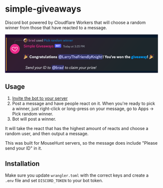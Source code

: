 # simple-giveaways

Discord bot powered by Cloudflare Workers that will choose a random winner from those that have reacted to a message.

![sample-output](assets/sample.png)

## Usage

1. [Invite the bot to your server](https://discord.com/api/oauth2/authorize?client_id=1043925848526430279&permissions=2147551296&scope=bot%20applications.commands)
2. Post a message and have people react on it. When you're ready to pick a winner, just right-click or long-press on your message, go to Apps → Pick random winner.
3. Bot will post a winner.

It will take the react that has the highest amount of reacts and choose a random user, and then output a message.

This was built for MouseHunt servers, so the message does include "Please send your ID" in it.

## Installation

Make sure you update `wrangler.toml` with the correct keys and create a `.env` file and set `DISCORD_TOKEN` to your bot token.
